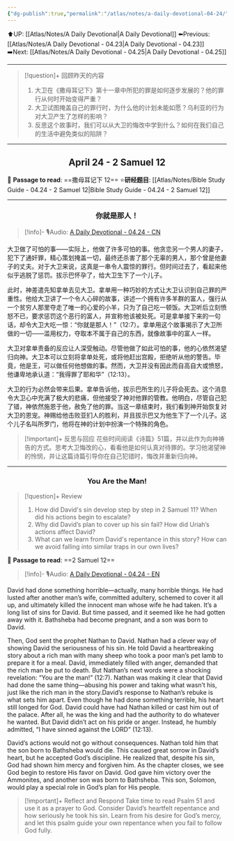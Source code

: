 ```yaml
---
{"dg-publish":true,"permalink":"/atlas/notes/a-daily-devotional-04-24/"}
---
```


 ⬆️UP: [[Atlas/Notes/A Daily Devotional\|A Daily Devotional]]
⬅️Previous: [[Atlas/Notes/A Daily Devotional - 04.23\|A Daily Devotional - 04.23]]
➡️Next: [[Atlas/Notes/A Daily Devotional - 04.25\|A Daily Devotional - 04.25]]

---

> [!question]+ 回顾昨天的内容
> 1. 大卫在《撒母耳记下》第十一章中所犯的罪是如何逐步发展的？他的罪行从何时开始变得严重？
> 2. 大卫试图掩盖自己的罪行时，为什么他的计划未能如愿？乌利亚的行为对大卫产生了怎样的影响？
> 3. 反思这个故事时，我们可以从大卫的悔改中学到什么？如何在我们自己的生活中避免类似的陷阱？

---
## <center>April 24 -  2 Samuel 12</center>

📖 **Passage to read**: ==撒母耳记下 12==
⭐**研经题目**: [[Atlas/Notes/Bible Study Guide - 04.24 - 2 Samuel 12\|Bible Study Guide - 04.24 - 2 Samuel 12]]

---
### <center>你就是那人！</center>

> [!info]- 🎙️Audio: [A Daily Devotional - 04.24 - CN]()

大卫做了可怕的事——实际上，他做了许多可怕的事。他贪恋另一个男人的妻子，犯下了通奸罪，精心策划掩盖一切，最终还杀害了那个无辜的男人，那个曾是他妻子的丈夫。对于大卫来说，这真是一串令人震惊的罪行。但时间过去了，看起来他似乎逃脱了惩罚。拔示巴怀孕了，给大卫生下了一个儿子。

此时，神差遣先知拿单去见大卫。拿单用一种巧妙的方式让大卫认识到自己罪的严重性。他给大卫讲了一个令人心碎的故事，讲述一个拥有许多羊群的富人，强行从一个贫穷人那里夺走了唯一的心爱的小羊，只为了自己吃一顿饭。大卫听后立刻愤怒不已，要求惩罚这个恶行的富人，并宣称他该被处死。可是拿单接下来的一句话，却令大卫大吃一惊：“你就是那人！”（12:7）。拿单用这个故事揭示了大卫所做的一切——滥用权力，夺取本不属于自己的东西，就像故事中的富人一样。

大卫对拿单责备的反应让人深受触动。尽管他做了如此可怕的事，他的心依然渴望归向神。大卫本可以立刻将拿单处死，或将他赶出宫殿，拒绝听从他的警告。毕竟，他是王，可以做任何他想做的事。然而，大卫并没有因此而自高自大或愤怒，他谦卑地承认道：“我得罪了耶和华”（12:13）。

大卫的行为必然会带来后果。拿单告诉他，拔示巴所生的儿子将会死去。这个消息令大卫心中充满了极大的悲痛，但他接受了神对他罪的管教。他明白，尽管自己犯了错，神依然施恩于他，赦免了他的罪。当这一章结束时，我们看到神开始恢复对大卫的恩宠。神赐给他击败亚扪人的胜利，并且拔示巴又为他生下了一个儿子。这个儿子名叫所罗门，他将在神的计划中扮演一个特殊的角色。

> [!important]+ 反思与回应
花些时间阅读《诗篇》51篇，并以此作为向神祷告的方式。思考大卫悔改的心，看看他是如何认真对待罪的。学习他渴望神的怜悯，并让这篇诗篇引导你在自己犯错时，悔改并重新归向神。



---
### <center>You Are the Man!</center>

> [!question]+ Review
> 1. How did David's sin develop step by step in 2 Samuel 11? When did his actions begin to escalate?
> 2. ⁠Why did David’s plan to cover up his sin fail? How did Uriah’s actions affect David?
> 3. ⁠What can we learn from David's repentance in this story? How can we avoid falling into similar traps in our own lives?

📖 **Passage to read**: ==2 Samuel 12==

> [!info]- 🎙️Audio: [A Daily Devotional - 04.24 - EN]()  

David had done something horrible—actually, many horrible things. He had lusted after another man’s wife, committed adultery, schemed to cover it all up, and ultimately killed the innocent man whose wife he had taken. It’s a long list of sins for David. But time passed, and it seemed like he had gotten away with it. Bathsheba had become pregnant, and a son was born to David.

Then, God sent the prophet Nathan to David. Nathan had a clever way of showing David the seriousness of his sin. He told David a heartbreaking story about a rich man with many sheep who took a poor man’s pet lamb to prepare it for a meal. David, immediately filled with anger, demanded that the rich man be put to death. But Nathan’s next words were a shocking revelation: “You are the man!” (12:7). Nathan was making it clear that David had done the same thing—abusing his power and taking what wasn’t his, just like the rich man in the story.David’s response to Nathan’s rebuke is what sets him apart. Even though he had done something terrible, his heart still longed for God. David could have had Nathan killed or cast him out of the palace. After all, he was the king and had the authority to do whatever he wanted. But David didn’t act on his pride or anger. Instead, he humbly admitted, “I have sinned against the LORD” (12:13).

David’s actions would not go without consequences. Nathan told him that the son born to Bathsheba would die. This caused great sorrow in David’s heart, but he accepted God’s discipline. He realized that, despite his sin, God had shown him mercy and forgiven him. As the chapter closes, we see God begin to restore His favor on David. God gave him victory over the Ammonites, and another son was born to Bathsheba. This son, Solomon, would play a special role in God’s plan for His people.

> [!important]+ Reflect and Respond
Take time to read Psalm 51 and use it as a prayer to God. Consider David’s heartfelt repentance and how seriously he took his sin. Learn from his desire for God’s mercy, and let this psalm guide your own repentance when you fail to follow God fully.





 


































